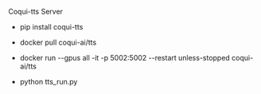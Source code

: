Coqui-tts Server

- pip install coqui-tts


- docker pull coqui-ai/tts

- docker run --gpus all -it -p 5002:5002 --restart unless-stopped coqui-ai/tts


- python tts_run.py
